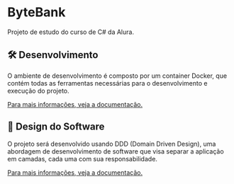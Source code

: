 # ByteBank

Projeto de estudo do curso de C# da Alura.

## 🛠️ Desenvolvimento

O ambiente de desenvolvimento é composto por um container Docker, que contém todas as ferramentas necessárias para o desenvolvimento e execução do projeto.

[Para mais informações, veja a documentação.](./doc/ambiente-de-desenvolvimento.md)

## 📄 Design do Software

O projeto será desenvolvido usando DDD (Domain Driven Design), uma abordagem de desenvolvimento de software que visa separar a aplicação em camadas, cada uma com sua responsabilidade.

[Para mais informações, veja a documentação.](./doc/design-do-software.md)
